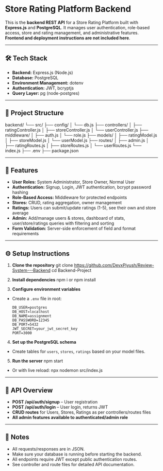 # Store Rating Platform Backend

This is the **backend REST API** for a Store Rating Platform built with **Express.js** and **PostgreSQL**. It manages user authentication, role-based access, store and rating management, and administrative features.  
**Frontend and deployment instructions are not included here**.

---

## 🛠️ Tech Stack

- **Backend:** Express.js (Node.js)
- **Database:** PostgreSQL
- **Environment Management:** dotenv
- **Authentication:** JWT, bcryptjs
- **Query Layer:** pg (node-postgres)

---

## 📁 Project Structure
backend/
└── src/
├── config/
│ └── db.js
├── controllers/
│ ├── ratingController.js
│ ├── storeController.js
│ └── userController.js
├── middleware/
│ ├── auth.js
│ └── role.js
├── models/
│ ├── ratingModel.js
│ ├── storeModel.js
│ └── userModel.js
├── routes/
│ ├── admin.js
│ ├── ratingRoutes.js
│ ├── storeRoutes.js
│ └── userRoutes.js
└── index.js
├── .env
├── package.json


---

## 🚦 Features

- **User Roles:** System Administrator, Store Owner, Normal User
- **Authentication:** Signup, Login, JWT authentication, bcrypt password hashing
- **Role-Based Access:** Middleware for protected endpoints
- **Stores:** CRUD, rating aggregation, owner management
- **Ratings:** Users can submit/update ratings (1-5), see their own and store average
- **Admin:** Add/manage users & stores, dashboard of stats, user/store/ratings queries with filtering and sorting
- **Form Validation:** Server-side enforcement of field and format requirements

---

## ⚙️ Setup Instructions

1. **Clone the repository**
git clone https://github.com/DevxPiyush/Review-System---Backend
cd Backend-Project

2. **Install dependencies**
npm i or npm install


3. **Configure environment variables**
- Create a `.env` file in root:
  ```
  DB_USER=postgres
  DB_HOST=localhost
  DB_NAME=assignment
  DB_PASSWORD=12345
  DB_PORT=5432
  JWT_SECRET=your_jwt_secret_key
  PORT=3000
  ```

4. **Set up the PostgreSQL schema**
- Create tables for `users`, `stores`, `ratings` based on your model files.

5. **Run the server**
npm start
- Or with live reload:
npx nodemon src/index.js


---

## 🔑 API Overview

- **POST /api/auth/signup** – User registration
- **POST /api/auth/login** – User login, returns JWT
- **CRUD routes** for Users, Stores, Ratings as per controllers/routes files
- **All admin features available to authenticated/admin role**

---

## 📌 Notes

- All requests/responses are in JSON.
- Make sure your database is running before starting the backend.
- All endpoints require JWT except public authentication routes.
- See controller and route files for detailed API documentation.

